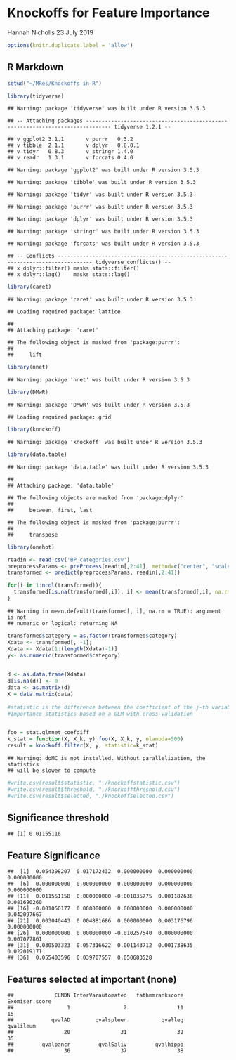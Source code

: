Knockoffs for Feature Importance
================
Hannah Nicholls
23 July 2019

``` r
options(knitr.duplicate.label = 'allow')
```

R Markdown
----------

``` r
setwd("~/MRes/Knockoffs in R")

library(tidyverse)
```

    ## Warning: package 'tidyverse' was built under R version 3.5.3

    ## -- Attaching packages ------------------------------------------------------------------------------ tidyverse 1.2.1 --

    ## v ggplot2 3.1.1       v purrr   0.3.2  
    ## v tibble  2.1.1       v dplyr   0.8.0.1
    ## v tidyr   0.8.3       v stringr 1.4.0  
    ## v readr   1.3.1       v forcats 0.4.0

    ## Warning: package 'ggplot2' was built under R version 3.5.3

    ## Warning: package 'tibble' was built under R version 3.5.3

    ## Warning: package 'tidyr' was built under R version 3.5.3

    ## Warning: package 'purrr' was built under R version 3.5.3

    ## Warning: package 'dplyr' was built under R version 3.5.3

    ## Warning: package 'stringr' was built under R version 3.5.3

    ## Warning: package 'forcats' was built under R version 3.5.3

    ## -- Conflicts --------------------------------------------------------------------------------- tidyverse_conflicts() --
    ## x dplyr::filter() masks stats::filter()
    ## x dplyr::lag()    masks stats::lag()

``` r
library(caret)
```

    ## Warning: package 'caret' was built under R version 3.5.3

    ## Loading required package: lattice

    ## 
    ## Attaching package: 'caret'

    ## The following object is masked from 'package:purrr':
    ## 
    ##     lift

``` r
library(nnet)
```

    ## Warning: package 'nnet' was built under R version 3.5.3

``` r
library(DMwR)
```

    ## Warning: package 'DMwR' was built under R version 3.5.3

    ## Loading required package: grid

``` r
library(knockoff)
```

    ## Warning: package 'knockoff' was built under R version 3.5.3

``` r
library(data.table)
```

    ## Warning: package 'data.table' was built under R version 3.5.3

    ## 
    ## Attaching package: 'data.table'

    ## The following objects are masked from 'package:dplyr':
    ## 
    ##     between, first, last

    ## The following object is masked from 'package:purrr':
    ## 
    ##     transpose

``` r
library(onehot)

readin <- read.csv('BP_categories.csv')
preprocessParams <- preProcess(readin[,2:41], method=c("center", "scale"))
transformed <- predict(preprocessParams, readin[,2:41])

for(i in 1:ncol(transformed)){
  transformed[is.na(transformed[,i]), i] <- mean(transformed[,i], na.rm = TRUE)
}
```

    ## Warning in mean.default(transformed[, i], na.rm = TRUE): argument is not
    ## numeric or logical: returning NA

``` r
transformed$category = as.factor(transformed$category)
Xdata <- transformed[, -1];
Xdata <- Xdata[1:(length(Xdata)-1)]
y<- as.numeric(transformed$category)
 

d <- as.data.frame(Xdata)
d[is.na(d)] <- 0
data <- as.matrix(d)
X = data.matrix(data)
 
#statistic is the difference between the coefficient of the j-th variable and its knockoff. 
#Importance statistics based on a GLM with cross-validation


foo = stat.glmnet_coefdiff 
k_stat = function(X, X_k, y) foo(X, X_k, y, nlambda=500) 
result = knockoff.filter(X, y, statistic=k_stat)
```

    ## Warning: doMC is not installed. Without parallelization, the statistics
    ## will be slower to compute

``` r
#write.csv(result$statistic, "./knockoffstatistic.csv")
#write.csv(result$threshold, "./knockoffthreshold.csv")
#write.csv(result$selected, "./knockoffselected.csv")
```

Significance threshold
----------------------

    ## [1] 0.01155116

Feature Significance
--------------------

    ##  [1]  0.054398207  0.017172432  0.000000000  0.000000000  0.000000000
    ##  [6]  0.000000000  0.000000000  0.000000000  0.000000000  0.000000000
    ## [11]  0.011551158  0.000000000 -0.001035775  0.001182636  0.081690260
    ## [16] -0.001050177  0.000000000  0.000000000  0.000000000  0.042097667
    ## [21]  0.003040443  0.004881686  0.000000000  0.003176796  0.000000000
    ## [26]  0.000000000  0.000000000 -0.010257540  0.000000000  0.007077861
    ## [31]  0.030503323  0.057316622  0.001143712  0.001738635  0.022019171
    ## [36]  0.055403596  0.039707557  0.050683528

Features selected at important (none)
-------------------------------------

    ##             CLNDN InterVarautomated   fathmmrankscore    Exomiser.score 
    ##                 1                 2                11                15 
    ##            qvalAD        qvalspleen           qvalleg         qvalileum 
    ##                20                31                32                35 
    ##         qvalpancr         qvalSaliv         qvalhippo 
    ##                36                37                38
